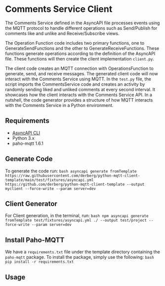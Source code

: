 # Comments Service Client
The Comments Service defined in the AsyncAPI file processes events using the MQTT protocol to handle different operations such as Send/Publish for comments like and unlike and Receive/Subscribe views.

The Operation Function code includes two primary functions, one to GenerateSendFunctions and the other to GenerateReceiveFunctions. These functions generate operations according to the definition of the AsyncAPI file. These functions will then create the client implementation `client.py`.

The client code creates an MQTT connection with OperationsFunction to generate, send, and receive messages. The generated client code will now interact with the Comments Service using MQTT. In the `test.py` file, the script imports the CommentsService code and creates an activity by randomly sending liked and unliked comments at every second interval. It showcases how the client interacts with the Comments Service API. In a nutshell, the code generator provides a structure of how MQTT interacts with the Comments Service in a Python environment.

## Requirements

- [AsyncAPI CLI](https://github.com/asyncapi/cli)
- Python 3.x
- paho-mqtt 1.6.1
## Generate Code

To generate the code run: ``` bash asyncapi generate fromTemplate https://raw.githubusercontent.com/derberg/python-mqtt-client-template/main/test/fixtures/asyncapi.yml https://github.com/derberg/python-mqtt-client-template --output myclient --force-write --param server=dev ```
## Client Generator

For Client generation, in the terminal, run: ``` bash npm asyncapi generate fromTemplate test/fixtures/asyncapi.yml ./ --output test/project --force-write --param server=dev ```
## Install Paho-MQTT

We have a `requirements.txt` file under the template directory containing the `paho-mqtt` package. To install the package, simply use the following:
``` bash pip install -r requirements.txt ```
## Usage

